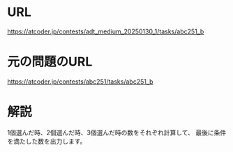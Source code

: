 # URL
https://atcoder.jp/contests/adt_medium_20250130_1/tasks/abc251_b

# 元の問題のURL
https://atcoder.jp/contests/abc251/tasks/abc251_b

# 解説
1個選んだ時、2個選んだ時、3個選んだ時の数をそれぞれ計算して、
最後に条件を満たした数を出力します。
